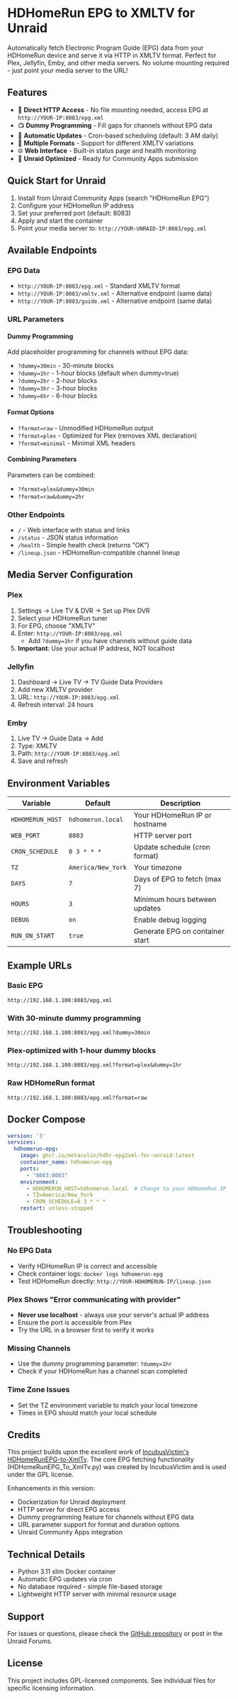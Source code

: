 # HDHomeRun EPG to XMLTV for Unraid

Automatically fetch Electronic Program Guide (EPG) data from your HDHomeRun device and serve it via HTTP in XMLTV format. Perfect for Plex, Jellyfin, Emby, and other media servers. No volume mounting required - just point your media server to the URL!

## Features

- 🎯 **Direct HTTP Access** - No file mounting needed, access EPG at `http://YOUR-IP:8083/epg.xml`
- 📺 **Dummy Programming** - Fill gaps for channels without EPG data
- 🔄 **Automatic Updates** - Cron-based scheduling (default: 3 AM daily)
- 🎨 **Multiple Formats** - Support for different XMLTV variations
- 🌐 **Web Interface** - Built-in status page and health monitoring
- 🐳 **Unraid Optimized** - Ready for Community Apps submission

## Quick Start for Unraid

1. Install from Unraid Community Apps (search "HDHomeRun EPG")
2. Configure your HDHomeRun IP address
3. Set your preferred port (default: 8083)
4. Apply and start the container
5. Point your media server to: `http://YOUR-UNRAID-IP:8083/epg.xml`

## Available Endpoints

### EPG Data
- `http://YOUR-IP:8083/epg.xml` - Standard XMLTV format
- `http://YOUR-IP:8083/xmltv.xml` - Alternative endpoint (same data)
- `http://YOUR-IP:8083/guide.xml` - Alternative endpoint (same data)

### URL Parameters

#### Dummy Programming
Add placeholder programming for channels without EPG data:
- `?dummy=30min` - 30-minute blocks
- `?dummy=1hr` - 1-hour blocks (default when dummy=true)
- `?dummy=2hr` - 2-hour blocks
- `?dummy=3hr` - 3-hour blocks
- `?dummy=6hr` - 6-hour blocks

#### Format Options
- `?format=raw` - Unmodified HDHomeRun output
- `?format=plex` - Optimized for Plex (removes XML declaration)
- `?format=minimal` - Minimal XML headers

#### Combining Parameters
Parameters can be combined:
- `?format=plex&dummy=30min`
- `?format=raw&dummy=2hr`

### Other Endpoints
- `/` - Web interface with status and links
- `/status` - JSON status information
- `/health` - Simple health check (returns "OK")
- `/lineup.json` - HDHomeRun-compatible channel lineup

## Media Server Configuration

### Plex
1. Settings → Live TV & DVR → Set up Plex DVR
2. Select your HDHomeRun tuner
3. For EPG, choose "XMLTV"
4. Enter: `http://YOUR-IP:8083/epg.xml`
   - Add `?dummy=1hr` if you have channels without guide data
5. **Important**: Use your actual IP address, NOT localhost

### Jellyfin
1. Dashboard → Live TV → TV Guide Data Providers
2. Add new XMLTV provider
3. URL: `http://YOUR-IP:8083/epg.xml`
4. Refresh interval: 24 hours

### Emby
1. Live TV → Guide Data → Add
2. Type: XMLTV
3. Path: `http://YOUR-IP:8083/epg.xml`
4. Save and refresh

## Environment Variables

| Variable | Default | Description |
|----------|---------|-------------|
| `HDHOMERUN_HOST` | `hdhomerun.local` | Your HDHomeRun IP or hostname |
| `WEB_PORT` | `8083` | HTTP server port |
| `CRON_SCHEDULE` | `0 3 * * *` | Update schedule (cron format) |
| `TZ` | `America/New_York` | Your timezone |
| `DAYS` | `7` | Days of EPG to fetch (max 7) |
| `HOURS` | `3` | Minimum hours between updates |
| `DEBUG` | `on` | Enable debug logging |
| `RUN_ON_START` | `true` | Generate EPG on container start |

## Example URLs

### Basic EPG
```
http://192.168.1.100:8083/epg.xml
```

### With 30-minute dummy programming
```
http://192.168.1.100:8083/epg.xml?dummy=30min
```

### Plex-optimized with 1-hour dummy blocks
```
http://192.168.1.100:8083/epg.xml?format=plex&dummy=1hr
```

### Raw HDHomeRun format
```
http://192.168.1.100:8083/epg.xml?format=raw
```

## Docker Compose

```yaml
version: '3'
services:
  hdhomerun-epg:
    image: ghcr.io/metacolin/hdhr-epg2xml-for-unraid:latest
    container_name: hdhomerun-epg
    ports:
      - "8083:8083"
    environment:
      - HDHOMERUN_HOST=hdhomerun.local  # Change to your HDHomeRun IP
      - TZ=America/New_York
      - CRON_SCHEDULE=0 3 * * *
    restart: unless-stopped
```

## Troubleshooting

### No EPG Data
- Verify HDHomeRun IP is correct and accessible
- Check container logs: `docker logs hdhomerun-epg`
- Test HDHomeRun directly: `http://YOUR-HDHOMERUN-IP/lineup.json`

### Plex Shows "Error communicating with provider"
- **Never use localhost** - always use your server's actual IP address
- Ensure the port is accessible from Plex
- Try the URL in a browser first to verify it works

### Missing Channels
- Use the dummy programming parameter: `?dummy=1hr`
- Check if your HDHomeRun has a channel scan completed

### Time Zone Issues
- Set the TZ environment variable to match your local timezone
- Times in EPG should match your local schedule

## Credits

This project builds upon the excellent work of [IncubusVictim's HDHomeRunEPG-to-XmlTv](https://github.com/IncubusVictim/HDHomeRunEPG-to-XmlTv). The core EPG fetching functionality (HDHomeRunEPG_To_XmlTv.py) was created by IncubusVictim and is used under the GPL license.

Enhancements in this version:
- Dockerization for Unraid deployment
- HTTP server for direct EPG access
- Dummy programming feature for channels without EPG data
- URL parameter support for format and duration options
- Unraid Community Apps integration

## Technical Details

- Python 3.11 slim Docker container
- Automatic EPG updates via cron
- No database required - simple file-based storage
- Lightweight HTTP server with minimal resource usage

## Support

For issues or questions, please check the [GitHub repository](https://github.com/metaColin/HDHR-EPG2XML-for-Unraid) or post in the Unraid Forums.

## License

This project includes GPL-licensed components. See individual files for specific licensing information.